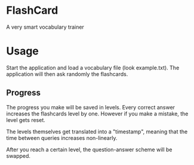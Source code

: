 # FlashCard

A very smart vocabulary trainer

# Usage

Start the application and load a vocabulary file (look example.txt). The application will then ask randomly the flashcards. 

## Progress

The progress you make will be saved in levels. Every correct answer increases the flashcards level by one. However if you make a mistake, the level gets reset.

The levels themselves get translated into a "timestamp", meaning that the time between queries increases non-linearly.

After you reach a certain level, the question-answer scheme will be swapped.
